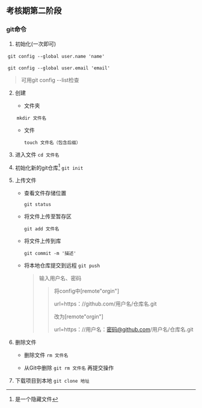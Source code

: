 ## 考核期第二阶段

### git命令

1. 初始化(一次即可)

​      `git config --global user.name 'name'`

​      `git config --global user.email 'email'`

> 可用git config --list检查

2. 创建       

   * 文件夹
   
   ​       `mkdir 文件名`
   
   * 文件
   
     `touch 文件名（包含后缀）`
   
3. 进入文件
   `cd 文件名`

4. 初始化新的git仓库[^1]
   `git init`

   [^1]:是一个隐藏文件

5. 上传文件

   * 查看文件存储位置

     `git status`

   * 将文件上传至暂存区

     `git add 文件名`

   * 将文件上传到库
   
     `git commit -m '描述'`
     
   * 将本地仓库提交到远程
     `git push`
   
     > 输入用户名、密码
     >
     > > 将config中[remote"orgin"]
     > >
     > > url=https：//github.com/用户名/仓库名.git
     > >
     > > 改为[remote"orgin"]
     > >
     > > url=https：//用户名：密码@github.com/用户名/仓库名.git
   
6. 删除文件
   * 删除文件
     `rm 文件名`
   
   * 从Git中删除
   `git rm 文件名`
   再提交操作
   
7. 下载项目到本地
   `git clone 地址`
   
   
   
